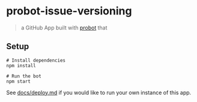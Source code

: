 # probot-issue-versioning

> a GitHub App built with [probot](https://github.com/probot/probot) that

## Setup

```
# Install dependencies
npm install

# Run the bot
npm start
```

See [docs/deploy.md](docs/deploy.md) if you would like to run your own instance of this app.
